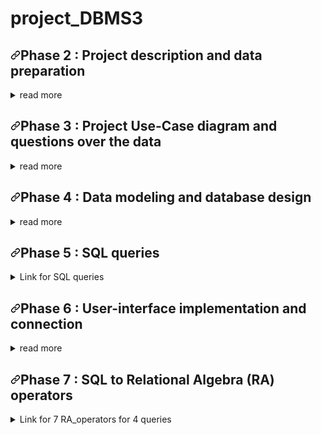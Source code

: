 # project_DBMS3
<h2><a id="user-content-phase-2--project-description-and-data-preparation" class="anchor" aria-hidden="true" href="#phase-2--project-description-and-data-preparation"><svg class="octicon octicon-link" viewBox="0 0 16 16" version="1.1" width="16" height="16" aria-hidden="true"><path fill-rule="evenodd" d="M7.775 3.275a.75.75 0 001.06 1.06l1.25-1.25a2 2 0 112.83 2.83l-2.5 2.5a2 2 0 01-2.83 0 .75.75 0 00-1.06 1.06 3.5 3.5 0 004.95 0l2.5-2.5a3.5 3.5 0 00-4.95-4.95l-1.25 1.25zm-4.69 9.64a2 2 0 010-2.83l2.5-2.5a2 2 0 012.83 0 .75.75 0 001.06-1.06 3.5 3.5 0 00-4.95 0l-2.5 2.5a3.5 3.5 0 004.95 4.95l1.25-1.25a.75.75 0 00-1.06-1.06l-1.25 1.25a2 2 0 01-2.83 0z"></path></svg></a>Phase 2 : Project description and data preparation</h2>
<details><summary>read more</summary>
This project is about building a recommendation system based on the information of books in Kazakh language. This recommender system uses machine learning algorithms to provide users book recommendations. This is a Database Management Project about Library Management System with the recommendation system built with machine learning algorithms. We decided to do this because, it is the best way to improve our reading skills and also can help people who are in searching for the best book to read by their own criterias. The project's goal is to improve skills in connecting database server with programming languages. And also for ourselves we want to obtain practical experience in databases. Our project would have features like Login,Admin,Issue,Return, Recommender etc. We are planning to use SQLite database and PHP as backend. We are going to do web application, so that we we will use CSS and HTML as instruments for creating web frontend.
  </details>

<h2><a id="user-content-phase-3--Project Use-Case diagram and questions over the data" class="anchor" aria-hidden="true" href="#phase-3-Project Use-Case diagram and questions over the data"><svg class="octicon octicon-link" viewBox="0 0 16 16" version="1.1" width="16" height="16" aria-hidden="true"><path fill-rule="evenodd" d="M7.775 3.275a.75.75 0 001.06 1.06l1.25-1.25a2 2 0 112.83 2.83l-2.5 2.5a2 2 0 01-2.83 0 .75.75 0 00-1.06 1.06 3.5 3.5 0 004.95 0l2.5-2.5a3.5 3.5 0 00-4.95-4.95l-1.25 1.25zm-4.69 9.64a2 2 0 010-2.83l2.5-2.5a2 2 0 012.83 0 .75.75 0 001.06-1.06 3.5 3.5 0 00-4.95 0l-2.5 2.5a3.5 3.5 0 004.95 4.95l1.25-1.25a.75.75 0 00-1.06-1.06l-1.25 1.25a2 2 0 01-2.83 0z"></path></svg></a>Phase 3 : Project Use-Case diagram and questions over the data</h2>
<details><summary>read more</summary>
<p><br /><strong>Questions about project</strong><br />1)What is the project about?<br />The project is about recommending books in any languages, also containing books in Kazakh language. Also in project we are going to construct library management system with many functions.<br />2)What is the main purpose of this project?<br />The main purpose is to collect books from people reviews and recommend books to other people by similar choices. Also to increase the number of readers, and to help in finding the best books according to their criteria.<br />3)What are the features of library management system and recommender system?<br />Features of Library Management System:<br />&bull;-Manage the management of the entire library through the software&rsquo; s interface<br />&bull;-To make simplified way of issuing book saving time and effort<br />&bull;-The librarian can issue, return and reserve book for a particular student through the software&rsquo;s interface<br />&bull;-Add, update, search and view library items online<br />&bull;-To make report for library items, library inventory and library fine collection<br />Features of book recommendation system:<br />&bull;-To make recommendation easy<br />&bull;-To look at other users&rsquo; lovely books and add it to own booklist<br />&bull;-and etc.</p>
<p>4)What are the functional requirements of library management system?<br />Updating stock details : It must enter details regarding new books .The stock details are updated each and every time a new stock arrives or when an item is taken out.<br />Providing Identification number: The system provides unique identification number to each item separately. It should also provide separate identification number to its members.<br />Reservation : One of the most important function of a Management system is that it can help members to reserve a certain item which they want from anywhere by using their membership number.<br />Report generation : One of the most important functionality of a Library management is that it should generate quick reports on demand.<br />Technological advancement : The management system used should be technically advanced so that it can so that it can work in such a competitive market.<br />Providing a better search option : Providing better ways to search a particular stock can be said to be one of the most important function of a library management.<br />And etc<br />5)How do we are going to design a library management system?<br />Register user: A new user can be registered in this component.<br />Sign in user<br />Book issue: Books can be issued to the user and can be added as a record in the database.<br />Book return: The books will be returned by the user within the final date.<br />Search/View Book details: This component allow to search or view the books.<br />Search for places where the user can find booskhops for the book that was searched<br />6)Which machine learning algorithm are we going to use in this project?<br />We are going to use content based filtering and collaborative filtering.<br />7)How to use both machine learning algorithms in one project?<br />We are going to connect content based filtering and collaborative filtering to make recommending useful. We will make 2 different pages, where user can view other users&rsquo; lovely books and the page where user can type the name of the book, and recommender will recommend books similar to the searched one.<br />8)Where is the dataset taken?<br />The dataset is taken from kaggle(2 datasets)+ we will parse Kazakh webpages(kitap.kz, meloman.kz, flip.kz, adebiportal.kz) to collect book info(in the process)<br />9)How to parse dataset from websites?<br />By python programing language<br />10)How to combine datasets from kaggle and parsed with ourselves?<br />We will combine it using python language and combine it by database languages.<br />11)include a description about the table structures, constraints and table sizes?<br />We will have tables like book info, book authors, book places, book recommenders, book reviews, book users, book administration, etc. Size will differ according to book info and users, maybe 7k columns and 30 rows totally. <br />7 questions that join at least 5-10 relations.<br />1)what are primary keys in tables?</p>
<p>Constraints are from book info &ndash; book name and book genre and from book authors-book name, from book info-book name and from book places-book name, from book-info book genre and from book recommenders-book genre, etc.</p>
<p>2)what are foreign keys in tables<br />Foreign keys are book name, book genre, book place and etc.(will draw in er diagram)</p>
<p>3) Does the Book info table exhibit referential integrity? Why or why not?<br />Yes, because book_id in the rating table references the book_id from the book table<br />4)Do the tables contain redundant data? If so which table(s) and what is the redundant data? <br />No, we don't have such tables because is not advised. Storing information in more than one place is called data redundancy.</p>
<p>5)Looking at each of the tables in the library database which attribute could have a NULL value? Why?<br />In rate table, because some time we have only user_id but don't have an information about rating.</p>
<p>6)Do you have the tables contribute to weak relationships? And what is weak relationships?<br />Yes we have, a weak or how can say "non-identifying" relationship exists between two entities when the primary key of one of the related entities does not contain a primary key component of the other related entities</p>
<p>7)Strong relationships?<br />Yes we also have this, but it is in question</p>
<p>&nbsp;</p>
<p>Our dataset is taken from these kaggle datasets:</p>
<p>https://www.kaggle.com/ruchi798/bookcrossing-dataset</p>
<p>https://www.kaggle.com/arashnic/book-recommendation-dataset</p>


<strong>Tables structures</strong>
<ol>
<li>
<p>Books&nbsp;</p>
<ul>
<li>ISBN</li>
<li>PUBLISHER</li>
<li>YEAR_OF_PUBLICATION</li>
<li>BOOK_TITLE</li>
<li>IMAGE-URL-L</li>
<li>IMAGE-URL-M</li>
<li>IMAGE-URL-S</li>
<li>BOOK_AUTHOR</li>
<li>SUMMARY</li>
<li>LANGUAGE</li>
<li>CATEGORY</li>
</ul>
</li>
<li>
<p>User</p>
<ul>
<li>USER_ID</li>
<li>USER_NAME</li>
<li>AGE</li>
<li>LOCATION_ID</li>
</ul>
</li>
<li>
<p>Location</p>
<ul>
<li>LOCATION_ID</li>
<li>STATE</li>
<li>CITY</li>
<li>COUNTRY</li>
</ul>
</li>
<li>
<p>Rating</p>
<ul>
<li>RATING_ID</li>
<li>USER_ID</li>
<li>BOOK_RATING</li>
<li>ISBN</li>
</ul>
</li>
<li>
<p>LOGIN</p>
<ul>
<li>LOGIN_ID</li>
<li>USER_NAME</li>
<li>USER_PASSWORD</li>
</ul>
</li>
<li>
<p>Book Recommendations</p>
<ul>
<li>ISBN</li>
<li>USER_ID</li>
<li>RATING_ID</li>
</ul>
</li>



<a id="user-conent-uml" class="anchor" aria-hidden="true" href="#uml"><svg class="octicon octicon-link" viewBox="0 0 16 16" version="1.1" width="16" height="16" aria-hidden="true"><path fill-rule="evenodd" d="M7.775 3.275a.75.75 0 001.06 1.06l1.25-1.25a2 2 0 112.83 2.83l-2.5 2.5a2 2 0 01-2.83 0 .75.75 0 00-1.06 1.06 3.5 3.5 0 004.95 0l2.5-2.5a3.5 3.5 0 00-4.95-4.95l-1.25 1.25zm-4.69 9.64a2 2 0 010-2.83l2.5-2.5a2 2 0 012.83 0 .75.75 0 001.06-1.06 3.5 3.5 0 00-4.95 0l-2.5 2.5a3.5 3.5 0 004.95 4.95l1.25-1.25a.75.75 0 00-1.06-1.06l-1.25 1.25a2 2 0 01-2.83 0z"></path></svg></a><strong>Functionalities and Features of the project</strong>
<details>
  <summary>Link for UseCase image</summary>
<p>Image is available in <a href="https://github.com/NERRAY/project_DBMS3/blob/main/FRIENDS-UseCase-UML.png">UseCase</a> image.</p>
</details></a>
</details>
<h2><a id="user-content- Data modeling and database design" class="anchor" aria-hidden="true" href="#phase-4-- Data modeling and database design"><svg class="octicon octicon-link" viewBox="0 0 16 16" version="1.1" width="16" height="16" aria-hidden="true"><path fill-rule="evenodd" d="M7.775 3.275a.75.75 0 001.06 1.06l1.25-1.25a2 2 0 112.83 2.83l-2.5 2.5a2 2 0 01-2.83 0 .75.75 0 00-1.06 1.06 3.5 3.5 0 004.95 0l2.5-2.5a3.5 3.5 0 00-4.95-4.95l-1.25 1.25zm-4.69 9.64a2 2 0 010-2.83l2.5-2.5a2 2 0 012.83 0 .75.75 0 001.06-1.06 3.5 3.5 0 00-4.95 0l-2.5 2.5a3.5 3.5 0 004.95 4.95l1.25-1.25a.75.75 0 00-1.06-1.06l-1.25 1.25a2 2 0 01-2.83 0z"></path></svg></a>Phase 4 :  Data modeling and database design</h2> <details> <summary>read more</summary>
  <a id="user-conent-uml" class="anchor" aria-hidden="true" href="#uml"><svg class="octicon octicon-link" viewBox="0 0 16 16" version="1.1" width="16" height="16" aria-hidden="true"><path fill-rule="evenodd" d="M7.775 3.275a.75.75 0 001.06 1.06l1.25-1.25a2 2 0 112.83 2.83l-2.5 2.5a2 2 0 01-2.83 0 .75.75 0 00-1.06 1.06 3.5 3.5 0 004.95 0l2.5-2.5a3.5 3.5 0 00-4.95-4.95l-1.25 1.25zm-4.69 9.64a2 2 0 010-2.83l2.5-2.5a2 2 0 012.83 0 .75.75 0 001.06-1.06 3.5 3.5 0 00-4.95 0l-2.5 2.5a3.5 3.5 0 004.95 4.95l1.25-1.25a.75.75 0 00-1.06-1.06l-1.25 1.25a2 2 0 01-2.83 0z"></path></svg></a><strong> E/R diagram</strong>
<details>
  <summary>Link for E/R diagram image</summary>
<p>Image is available in <a href="https://github.com/NERRAY/project_DBMS3/blob/main/FRIENDS-ER.png">E/R diagram</a> image.</p>

<p>We decided to implement diagrams in&nbsp;<code>class type</code>.</p>
<p>The ER (Entity Relationship) Diagram represents the model of <strong>Library Management System Entity. </strong>The entity-relationship diagram of Library Management System shows all the visual instrument of database tables and the relations between Users, Books, Rating, Login, Recomendations, Locations. It used structure data and to define the relationships between structured data groups of Library Managment System functionalities.</p>
<p>Description of LMSD(Library Management System Database):</p>
<ul>
<li>&nbsp;The details of Books is store into the Books tables respective with all tables</li>
<li>Each entity (Users, Books, Rating, Login, Recomendations of book, Locations) contains primary key</li>
<li>The entity User binded with Books by many-to-many relationships because many users can have many books sush as many books haave many users. The entity User have one-to-one relationship with Login ,where which user have only unique login , for each book it have one-to-many relations to ratings. Location have one -to-many relationships for user. Book Recommend connecting with Rating by primary key.</li>
<li>&nbsp;All below entities are normalized and reduce duplicacy of records</li>
</ul></details>
<a id="user-conent-uml" class="anchor" aria-hidden="true" href="#uml"><svg class="octicon octicon-link" viewBox="0 0 16 16" version="1.1" width="16" height="16" aria-hidden="true"><path fill-rule="evenodd" d="M7.775 3.275a.75.75 0 001.06 1.06l1.25-1.25a2 2 0 112.83 2.83l-2.5 2.5a2 2 0 01-2.83 0 .75.75 0 00-1.06 1.06 3.5 3.5 0 004.95 0l2.5-2.5a3.5 3.5 0 00-4.95-4.95l-1.25 1.25zm-4.69 9.64a2 2 0 010-2.83l2.5-2.5a2 2 0 012.83 0 .75.75 0 001.06-1.06 3.5 3.5 0 00-4.95 0l-2.5 2.5a3.5 3.5 0 004.95 4.95l1.25-1.25a.75.75 0 00-1.06-1.06l-1.25 1.25a2 2 0 01-2.83 0z"></path></svg></a><strong>DDL queries</strong>
<details>

<p>&nbsp;After configuring MySQL, we decided&nbsp; to integrate everything into VSCode for convenience.&nbsp; To make it much easier to write queries in the future. For verification the tables were successfully displayed.</p>
<summary>Link for DDL queries</summary>
<p>DDL queries are available in <a href="https://github.com/NERRAY/project_DBMS3/blob/main/FRIENDS-DDL-queries.sql">FRIENDS-DDL-queries.sql</a> file.</p>

<p>&nbsp;</p></details>
<a id="user-conent-uml" class="anchor" aria-hidden="true" href="#uml"><svg class="octicon octicon-link" viewBox="0 0 16 16" version="1.1" width="16" height="16" aria-hidden="true"><path fill-rule="evenodd" d="M7.775 3.275a.75.75 0 001.06 1.06l1.25-1.25a2 2 0 112.83 2.83l-2.5 2.5a2 2 0 01-2.83 0 .75.75 0 00-1.06 1.06 3.5 3.5 0 004.95 0l2.5-2.5a3.5 3.5 0 00-4.95-4.95l-1.25 1.25zm-4.69 9.64a2 2 0 010-2.83l2.5-2.5a2 2 0 012.83 0 .75.75 0 001.06-1.06 3.5 3.5 0 00-4.95 0l-2.5 2.5a3.5 3.5 0 004.95 4.95l1.25-1.25a.75.75 0 00-1.06-1.06l-1.25 1.25a2 2 0 01-2.83 0z"></path></svg></a><strong>DML queries</strong>
<details>

<p>To add 100k data, it would be impossible to use the&nbsp;<code>INSERT</code>&nbsp;function, as it would take a very long time to write and add. Also, can't upload it via phpMyAdmin, because it exceeded the limit. To add data to the tables that we created, we decided to use a cmd:</p>
<div class="highlight highlight-source-shell">
<pre>  .mode csv books<br />  .separator ,<br />  .import books.csv books<br /><br /><br /></pre>
</div>
<p>&nbsp;Be sure to run each operation in the following order, which we specified in the file, otherwise an error will occur.</p>
<summary>Link for DML queries</summary>
<p>DML queries are available in <a href="https://github.com/NERRAY/project_DBMS3/blob/main/FRIENDS-DML-data-load.sql">FRIENDS-DML-data-load.sql</a> file.</p>
</details></details>
<h2><a id="user-content-phase-5-- SQL queries" class="anchor" aria-hidden="true" href="#phase-5-- SQL queries"><svg class="octicon octicon-link" viewBox="0 0 16 16" version="1.1" width="16" height="16" aria-hidden="true"><path fill-rule="evenodd" d="M7.775 3.275a.75.75 0 001.06 1.06l1.25-1.25a2 2 0 112.83 2.83l-2.5 2.5a2 2 0 01-2.83 0 .75.75 0 00-1.06 1.06 3.5 3.5 0 004.95 0l2.5-2.5a3.5 3.5 0 00-4.95-4.95l-1.25 1.25zm-4.69 9.64a2 2 0 010-2.83l2.5-2.5a2 2 0 012.83 0 .75.75 0 001.06-1.06 3.5 3.5 0 00-4.95 0l-2.5 2.5a3.5 3.5 0 004.95 4.95l1.25-1.25a.75.75 0 00-1.06-1.06l-1.25 1.25a2 2 0 01-2.83 0z"></path></svg></a>Phase 5 :  SQL queries</h2>
<details>
  <summary>Link for SQL queries</summary>
<p>SQL queries are available in <a href="https://github.com/NERRAY/project_DBMS3/tree/main/queries">queries</a> folder.</p>

</details>


<h2><a id="user-content- User-interface implementation and connection" class="anchor" aria-hidden="true" href="#phase-6--User-interface implementation and connection"><svg class="octicon octicon-link" viewBox="0 0 16 16" version="1.1" width="16" height="16" aria-hidden="true"><path fill-rule="evenodd" d="M7.775 3.275a.75.75 0 001.06 1.06l1.25-1.25a2 2 0 112.83 2.83l-2.5 2.5a2 2 0 01-2.83 0 .75.75 0 00-1.06 1.06 3.5 3.5 0 004.95 0l2.5-2.5a3.5 3.5 0 00-4.95-4.95l-1.25 1.25zm-4.69 9.64a2 2 0 010-2.83l2.5-2.5a2 2 0 012.83 0 .75.75 0 001.06-1.06 3.5 3.5 0 00-4.95 0l-2.5 2.5a3.5 3.5 0 004.95 4.95l1.25-1.25a.75.75 0 00-1.06-1.06l-1.25 1.25a2 2 0 01-2.83 0z"></path></svg></a>Phase 6 :  User-interface implementation and connection</h2> <details> <summary>read more</summary>
  <a id="user-conent-uml" class="anchor" aria-hidden="true" href="#uml"><svg class="octicon octicon-link" viewBox="0 0 16 16" version="1.1" width="16" height="16" aria-hidden="true"><path fill-rule="evenodd" d="M7.775 3.275a.75.75 0 001.06 1.06l1.25-1.25a2 2 0 112.83 2.83l-2.5 2.5a2 2 0 01-2.83 0 .75.75 0 00-1.06 1.06 3.5 3.5 0 004.95 0l2.5-2.5a3.5 3.5 0 00-4.95-4.95l-1.25 1.25zm-4.69 9.64a2 2 0 010-2.83l2.5-2.5a2 2 0 012.83 0 .75.75 0 001.06-1.06 3.5 3.5 0 00-4.95 0l-2.5 2.5a3.5 3.5 0 004.95 4.95l1.25-1.25a.75.75 0 00-1.06-1.06l-1.25 1.25a2 2 0 01-2.83 0z"></path></svg></a><strong> user-interface </strong>
<details>
  
<p>As we have planned, we are using PHP and MYSQL with Jupyter Notebook as backend. We are also using CSS and HTML, Bootstrap, Javascript as instruments for creating web frontend.</p>

</details>
<a id="user-conent-uml" class="anchor" aria-hidden="true" href="#uml"><svg class="octicon octicon-link" viewBox="0 0 16 16" version="1.1" width="16" height="16" aria-hidden="true"><path fill-rule="evenodd" d="M7.775 3.275a.75.75 0 001.06 1.06l1.25-1.25a2 2 0 112.83 2.83l-2.5 2.5a2 2 0 01-2.83 0 .75.75 0 00-1.06 1.06 3.5 3.5 0 004.95 0l2.5-2.5a3.5 3.5 0 00-4.95-4.95l-1.25 1.25zm-4.69 9.64a2 2 0 010-2.83l2.5-2.5a2 2 0 012.83 0 .75.75 0 001.06-1.06 3.5 3.5 0 00-4.95 0l-2.5 2.5a3.5 3.5 0 004.95 4.95l1.25-1.25a.75.75 0 00-1.06-1.06l-1.25 1.25a2 2 0 01-2.83 0z"></path></svg></a><strong>connection with the created database</strong>
<details>

<p>Here is how we connected PHP with databases that were created</p>
<p>You can find books that were inserted to tables in <a href="https://github.com/NERRAY/project_DBMS3/blob/main/Books.zip">Books.zip</a> folder. </p>
<p><a target="_blank" rel="noopener noreferrer" href="https://user-images.githubusercontent.com/62704766/112883850-36bb7780-90e8-11eb-8bb7-af705af074ff.png"><img src="https://user-images.githubusercontent.com/62704766/112883850-36bb7780-90e8-11eb-8bb7-af705af074ff.png" alt="conn" style="max-width:100%;"></a></p></details>
<a id="user-conent-uml" class="anchor" aria-hidden="true" href="#uml"><svg class="octicon octicon-link" viewBox="0 0 16 16" version="1.1" width="16" height="16" aria-hidden="true"><path fill-rule="evenodd" d="M7.775 3.275a.75.75 0 001.06 1.06l1.25-1.25a2 2 0 112.83 2.83l-2.5 2.5a2 2 0 01-2.83 0 .75.75 0 00-1.06 1.06 3.5 3.5 0 004.95 0l2.5-2.5a3.5 3.5 0 00-4.95-4.95l-1.25 1.25zm-4.69 9.64a2 2 0 010-2.83l2.5-2.5a2 2 0 012.83 0 .75.75 0 001.06-1.06 3.5 3.5 0 00-4.95 0l-2.5 2.5a3.5 3.5 0 004.95 4.95l1.25-1.25a.75.75 0 00-1.06-1.06l-1.25 1.25a2 2 0 01-2.83 0z"></path></svg></a><strong>functions that will trigger corresponding SQL queries to retrieve the necessary data</strong>
<details>
<p>First function is when you register to a library management system, and after registering the database will have info about new user</p>
<p><a target="_blank" rel="noopener noreferrer" href="https://user-images.githubusercontent.com/62704766/112889777-85204480-90ef-11eb-9526-dd7d483f76e9.png"><img src="https://user-images.githubusercontent.com/62704766/112889777-85204480-90ef-11eb-9526-dd7d483f76e9.png" alt="conn" style="max-width:100%;"></a></p>
<p><a target="_blank" rel="noopener noreferrer" href="https://user-images.githubusercontent.com/62704766/112889814-949f8d80-90ef-11eb-9af3-3bf42cd761d1.png"><img src="https://user-images.githubusercontent.com/62704766/112889814-949f8d80-90ef-11eb-9af3-3bf42cd761d1.png" alt="conn" style="max-width:100%;"></a></p>
  <p><a target="_blank" rel="noopener noreferrer" href="https://user-images.githubusercontent.com/62704766/112889857-9ff2b900-90ef-11eb-8443-29a4ae400d4f.png"><img src="https://user-images.githubusercontent.com/62704766/112889857-9ff2b900-90ef-11eb-8443-29a4ae400d4f.png" alt="conn" style="max-width:100%;"></a></p>
  
  <p><a target="_blank" rel="noopener noreferrer" href="https://user-images.githubusercontent.com/62704766/112889892-aaad4e00-90ef-11eb-8f6f-2fcd4504ecb1.png"><img src="https://user-images.githubusercontent.com/62704766/112889892-aaad4e00-90ef-11eb-8f6f-2fcd4504ecb1.png" alt="conn" style="max-width:100%;"></a></p>
  <p>So by photos you can see that registration has passed successfully</p>
  
  <p>Function2-where admin can add new book to database, so you can see the process below</p>
  <p><a target="_blank" rel="noopener noreferrer" href="https://user-images.githubusercontent.com/62704766/112893631-5d7fab00-90f4-11eb-951e-78a013008371.png"><img src="https://user-images.githubusercontent.com/62704766/112893631-5d7fab00-90f4-11eb-951e-78a013008371.png" alt="conn" style="max-width:100%;"></a></p>
  <p><a target="_blank" rel="noopener noreferrer" href="https://user-images.githubusercontent.com/62704766/112893650-62dcf580-90f4-11eb-90fa-9be8f164a367.png"><img src="https://user-images.githubusercontent.com/62704766/112893650-62dcf580-90f4-11eb-90fa-9be8f164a367.png" alt="conn" style="max-width:100%;"></a></p>
  <p><a target="_blank" rel="noopener noreferrer" href="https://user-images.githubusercontent.com/62704766/112893673-6c665d80-90f4-11eb-9030-1ac32892690b.png"><img src="https://user-images.githubusercontent.com/62704766/112893673-6c665d80-90f4-11eb-9030-1ac32892690b.png" alt="conn" style="max-width:100%;"></a></p>
  <p><a target="_blank" rel="noopener noreferrer" href="https://user-images.githubusercontent.com/62704766/112893680-6ff9e480-90f4-11eb-866f-2e5adbe6e62f.png"><img src="https://user-images.githubusercontent.com/62704766/112893680-6ff9e480-90f4-11eb-866f-2e5adbe6e62f.png" alt="conn" style="max-width:100%;"></a></p>
  
  <p><a target="_blank" rel="noopener noreferrer" href="https://user-images.githubusercontent.com/62704766/112893693-72f4d500-90f4-11eb-9453-db13ab9c3381.png"><img src="https://user-images.githubusercontent.com/62704766/112893693-72f4d500-90f4-11eb-9453-db13ab9c3381.png" alt="conn" style="max-width:100%;"></a></p>
  <p>book has been added successfully</p>
  
  <p>also there are many functions that are connected with database:<br>issue book</br><br>request book</br><br>renew book</br><br>add book for recommendation engine and etc</br></p>
  
</details>
<a id="user-conent-uml" class="anchor" aria-hidden="true" href="#uml"><svg class="octicon octicon-link" viewBox="0 0 16 16" version="1.1" width="16" height="16" aria-hidden="true"><path fill-rule="evenodd" d="M7.775 3.275a.75.75 0 001.06 1.06l1.25-1.25a2 2 0 112.83 2.83l-2.5 2.5a2 2 0 01-2.83 0 .75.75 0 00-1.06 1.06 3.5 3.5 0 004.95 0l2.5-2.5a3.5 3.5 0 00-4.95-4.95l-1.25 1.25zm-4.69 9.64a2 2 0 010-2.83l2.5-2.5a2 2 0 012.83 0 .75.75 0 001.06-1.06 3.5 3.5 0 00-4.95 0l-2.5 2.5a3.5 3.5 0 004.95 4.95l1.25-1.25a.75.75 0 00-1.06-1.06l-1.25 1.25a2 2 0 01-2.83 0z"></path></svg></a><strong>Display (or vizualize) the retrieved data to the users (or clients)</strong>
<details>
  <p>Here are 2 photos to vizualise data, first-student info from admin panel, second-books that are in books.sql (some of data were taken from internet, like user info and css books)</p>
<p><a target="_blank" rel="noopener noreferrer" href="https://user-images.githubusercontent.com/62704766/112894977-fa8f1380-90f5-11eb-81f4-4b4bdeb9ffc9.png"><img src="https://user-images.githubusercontent.com/62704766/112894977-fa8f1380-90f5-11eb-81f4-4b4bdeb9ffc9.png" alt="conn" style="max-width:100%;"></a></p>
  <p><a target="_blank" rel="noopener noreferrer" href="https://user-images.githubusercontent.com/62704766/112894988-fbc04080-90f5-11eb-9d8b-cd47c6b5d67b.png"><img src="https://user-images.githubusercontent.com/62704766/112894988-fbc04080-90f5-11eb-9d8b-cd47c6b5d67b.png" alt="conn" style="max-width:100%;"></a></p>

</details>

<a id="user-conent-uml" class="anchor" aria-hidden="true" href="#uml"><svg class="octicon octicon-link" viewBox="0 0 16 16" version="1.1" width="16" height="16" aria-hidden="true"><path fill-rule="evenodd" d="M7.775 3.275a.75.75 0 001.06 1.06l1.25-1.25a2 2 0 112.83 2.83l-2.5 2.5a2 2 0 01-2.83 0 .75.75 0 00-1.06 1.06 3.5 3.5 0 004.95 0l2.5-2.5a3.5 3.5 0 00-4.95-4.95l-1.25 1.25zm-4.69 9.64a2 2 0 010-2.83l2.5-2.5a2 2 0 012.83 0 .75.75 0 001.06-1.06 3.5 3.5 0 00-4.95 0l-2.5 2.5a3.5 3.5 0 004.95 4.95l1.25-1.25a.75.75 0 00-1.06-1.06l-1.25 1.25a2 2 0 01-2.83 0z"></path></svg></a><strong>Statistics about books</strong>
<details>
  <p>There are many people who don't read books, maybe because of some reasons like, they didn't find suitable book for their mental health and other.Our project is to help people to find lovely books by recommending ,and build a web app easy to use when you handle books that you like.First photo is showing people, who don't read books because of they don't love to read electronic versions Also by the begiing of quarantine people started to improve their skills, so many of them started to read books to be able to do many actions. The second photo for 5 generations, where more means that one generations' percentage started to grow, which means they started to read more less means, they started to not read, some of them doesn't have opinion what they were doing and so on. The third picture shows the statistics of people who read book by the age category, the most of them are people who are more than 75 years, and the second is 20 years okders, the goal of our project is to make the numbers grow where people love reading</p>
<p><a target="_blank" rel="noopener noreferrer" href="https://user-images.githubusercontent.com/62704766/112896177-83f31580-90f7-11eb-9197-902b111e8d25.png"><img src="https://user-images.githubusercontent.com/62704766/112896177-83f31580-90f7-11eb-9197-902b111e8d25.png" alt="conn" style="max-width:100%;"></a></p>
  <p><a target="_blank" rel="noopener noreferrer" href="https://user-images.githubusercontent.com/62704766/112896229-91a89b00-90f7-11eb-9cb7-68b444f7fc20.png"><img src="https://user-images.githubusercontent.com/62704766/112896229-91a89b00-90f7-11eb-9cb7-68b444f7fc20.png" alt="conn" style="max-width:100%;"></a></p>
    <p><a target="_blank" rel="noopener noreferrer" href="https://user-images.githubusercontent.com/62704766/112896093-69b93780-90f7-11eb-9731-233e07307867.png"><img src="https://user-images.githubusercontent.com/62704766/112896093-69b93780-90f7-11eb-9731-233e07307867.png" alt="conn" style="max-width:100%;"></a></p>
</details>
<p>The source code has been added, but this is not full project, some works must be ended</p>
</details>


<h2><a id="user-content-phase-7-- SQL queries" class="anchor" aria-hidden="true" href="#phase-7-- SQL queries"><svg class="octicon octicon-link" viewBox="0 0 16 16" version="1.1" width="16" height="16" aria-hidden="true"><path fill-rule="evenodd" d="M7.775 3.275a.75.75 0 001.06 1.06l1.25-1.25a2 2 0 112.83 2.83l-2.5 2.5a2 2 0 01-2.83 0 .75.75 0 00-1.06 1.06 3.5 3.5 0 004.95 0l2.5-2.5a3.5 3.5 0 00-4.95-4.95l-1.25 1.25zm-4.69 9.64a2 2 0 010-2.83l2.5-2.5a2 2 0 012.83 0 .75.75 0 001.06-1.06 3.5 3.5 0 00-4.95 0l-2.5 2.5a3.5 3.5 0 004.95 4.95l1.25-1.25a.75.75 0 00-1.06-1.06l-1.25 1.25a2 2 0 01-2.83 0z"></path></svg></a>Phase 7 : SQL to Relational Algebra (RA) operators</h2>
<details>
  <summary>Link for 7 RA_operators for 4 queries</summary>
<p>4 RA_operators are available in <a href="https://github.com/NERRAY/project_DBMS3/tree/main/RA_expressions">RA_expressions</a> folder.</p>
  <p>1.png is for 10.sql<br>2.png is for 11.sql<br>3.png is for 13.sql<br>4.png is for 15.sql</p>
  <p>3 RA_operators that were created not on the mustdate are also available in <a href="https://github.com/NERRAY/project_DBMS3/tree/main/RA_expressions">RA_expressions</a> folder.</p>
  <p>5.png is for 8.sql<br>6.png is for 9.sql<br>7.png is for 10.sql</p>

</details>
  
